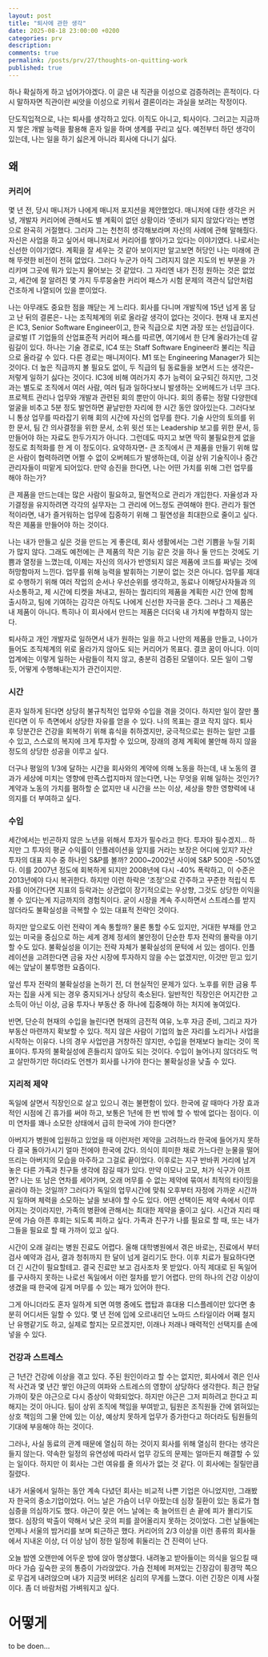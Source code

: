 ```yaml
--- 
layout: post
title: "퇴사에 관한 생각"
date: 2025-08-18 23:00:00 +0200
categories: prv
description: 
comments: true
permalink: /posts/prv/27/thoughts-on-quitting-work
published: true
---
```


하나 확실하게 하고 넘어가야겠다. 이 글은 내 직관을 이성으로 검증하려는 흔적이다. 다시 말하자면 직관이란 씨앗을 이성으로 키워서 결론이라는 과실을 보려는 작정이다.

단도직입적으로, 나는 퇴사를 생각하고 있다. 이직도 아니고, 퇴사이다. 그러고는 지금까지 쌓은 개발 능력을 활용해 혼자 일을 하며 생계를 꾸리고 싶다. 예전부터 하던 생각이 있는데, 나는 일을 하기 싫은게 아니라 회사에 다니기 싫다.

## 왜

### 커리어

몇 년 전, 당시 매니저가 나에게 매니저 포지션을 제안했었다. 매니저에 대한 생각은 커녕, 개발자 커리어에 관해서도 별 계획이 없던 상황이라 ‘준비가 되지 않았다’라는 변명으로 완곡히 거절했다. 그러자 그는 천천히 생각해보라며 자신의 사례에 관해 말해줬다. 자신은 사업을 하고 싶어서 매니저로서 커리어를 쌓아가고 있다는 이야기였다. 나로서는 신선한 이야기였다. 계획을 잘 세우는 것 같아 보이지만 알고보면 허당인 나는 미래에 관해 뚜렷한 비전이 전혀 없었다. 그러다 누군가 아직 그려지지 않은 지도의 빈 부분을 가리키며 그곳에 뭐가 있는지 물어보는 것 같았다. 그 자리엔 내가 진정 원하는 것은 없었고, 세간에 잘 알려진 몇 가지 두루뭉술한 커리어 패스가 시험 문제의 객관식 답안처럼 건조하게 나열되어 있을 뿐이었다.

나는 아무래도 중요한 점을 깨닫는 게 느리다. 회사를 다니며 개발직에 15년 넘게 몸 담고 난 뒤의 결론은- 나는 조직체계의 위로 올라갈 생각이 없다는 것이다. 현재 내 포지션은 IC3, Senior Software Engineer이고, 한국 직급으로 치면 과장 또는 선임급이다. 글로벌 IT 기업들의 산업표준적 커리어 패스를 따르면, 여기에서 한 단계 올라가는데 갈림길이 있다. 하나는 기술 경로로, IC4 또는 Staff Software Engineer라 불리는 직급으로 올라갈 수 있다. 다른 경로는 매니저이다. M1 또는 Engineering Manager가 되는 것이다. 더 높은 직급까지 볼 필요도 없이, 두 직급의 팀 동료들을 보면서 드는 생각은- 저렇게 일하기 싫다는 것이다. IC3에 비해 여러가지 추가 능력이 요구되긴 하지만, 그것과는 별도로 조직에서 여러 사람, 여러 팀과 일하다보니 발생하는 오버헤드가 너무 크다. 프로젝트 관리나 업무와 개발과 관련된 회의 뿐만이 아니다. 회의 종류는 정말 다양한데 얼굴을 비추고 5분 정도 발언하면 끝날만한 자리에 한 시간 동안 앉아있는다. 그러다보니 통상 업무를 따라잡기 위해 회의 시간에 자신의 업무를 한다. 기술 사안의 토의를 위한 문서, 팀 간 의사결정을 위한 문서, 소위 윗선 또는 Leadership 보고를 위한 문서, 등 만들어야 하는 자료도 한두가지가 아니다. 그런데도 따지고 보면 딱히 불필요한게 없을 정도로 최적화를 한 게 이 정도이다. 요약하자면- 큰 조직에서 큰 제품을 만들기 위해 많은 사람이 협력하려면 어쩔 수 없이 오버헤드가 발생하는데, 이걸 상위 기술직이나 중간 관리자들이 떠맡게 되어있다. 만약 승진을 한다면, 나는 어떤 가치를 위해 그런 업무를 해야 하는가?

큰 제품을 만드는데는 많은 사람이 필요하고, 필연적으로 관리가 개입한다. 자율성과 자기결정을 유지하려면 각각의 실무자는 그 관리에 어느정도 관여해야 한다. 관리가 필연적이라면, 내가 즐거워하는 업무에 집중하기 위해 그 필연성을 최대한으로 줄이고 싶다. 작은 제품을 만들어야 하는 것이다.

나는 내가 만들고 싶은 것을 만드는 게 좋은데, 회사 생활에서는 그런 기쁨을 누릴 기회가 많지 않다. 그래도 예전에는 큰 제품의 작은 기능 같은 것을 하나 둘 만드는 것에도 기쁨과 열정을 느꼈는데, 이제는 자신의 의사가 반영되지 않은 제품에 코드를 짜넣는 것에 허망함마저 느낀다. 업무를 위해 능력을 발휘하는 기분이 없는 것은 아니다. 업무를 제대로 수행하기 위해 여러 작업의 순서나 우선순위를 생각하고, 동료나 이해당사자들과 의사소통하고, 제 시간에 티켓을 쳐내고, 원하는 퀄리티의 제품을 계획한 시간 안에 함께 출시하고, 팀에 기여하는 감각은 아직도 나에게 신선한 자극을 준다. 그러나 그 제품은 내 제품이 아니다. 특히나 이 회사에서 만드는 제품은 더더욱 내 가치에 부합하지 않는다.

퇴사하고 개인 개발자로 일하면서 내가 원하는 일을 하고 나만의 제품을 만들고, 나이가 들어도 조직체계의 위로 올라가지 않아도 되는 커리어가 목표다. 결코 꿈이 아니다. 이미 업계에는 이렇게 일하는 사람들이 적지 않고, 충분히 검증된 모델이다. 모든 일이 그렇듯, 어떻게 수행해내는지가 관건이지만.

### 시간

혼자 일하게 된다면 상당히 불규칙적인 업무와 수입을 겪을 것이다. 하지만 일이 잘만 풀린다면 이 두 측면에서 상당한 자유를 얻을 수 있다. 나의 목표는 결코 작지 않다. 퇴사 후 당분간은 건강을 회복하기 위해 휴식을 취하겠지만, 궁극적으로는 원하는 일만 고를 수 있고, 스스로의 복지에 크게 투자할 수 있으며, 장래의 경제 계획에 불안해 하지 않을 정도의 상당한 성공을 이루고 싶다.

더구나 평일의 1/3에 달하는 시간을 회사와의 계약에 의해 노동을 하는데, 내 노동의 결과가 세상에 미치는 영향에 만족스럽지마저 않는다면, 나는 무엇을 위해 일하는 것인가? 계약과 노동의 가치를 폄하할 순 없지만 내 시간을 쓰는 이상, 세상을 향한 영향력에 내 의지를 더 부여하고 싶다.

### 수입

세간에서는 빈곤하지 않은 노년을 위해서 투자가 필수라고 한다. 투자야 필수겠지… 하지만 그 투자의 평균 수익률이 인플레이션을 앞지를 거라는 보장은 어디에 있지? 자산 투자의 대표 지수 중 하나인 S&P를 볼까? 2000~2002년 사이에 S&P 500은 -50%였다. 이를 2007년 정도에 회복하게 되지만 2008년에 다시 -40% 폭락하고, 이 수준은 2013년에야 다시 복귀한다. 하지만 이런 하락은 ‘조정’으로 간주하고 꾸준한 적립식 투자를 이어간다면 지표의 등락과는 상관없이 장기적으로는 우상향, 그것도 상당한 이익을 볼 수 있다는게 지금까지의 경험칙이다. 굳이 시장을 계속 주시하면서 스트레스를 받지 않더라도 불확실성을 극복할 수 있는 대표적 전략인 것이다.

하지만 앞으로도 이런 전략이 계속 통할까? 물론 통할 수도 있지만, 거대한 부채를 안고 있는 미국을 중심으로 하는 세계 경제 정세의 불안정이 단순한 투자 전략의 몰락을 야기할 수도 있다. 불확실성을 이기는 전략 자체가 불확실성의 문턱에 서 있는 셈이다. 인플레이션을 고려한다면 금융 자산 시장에 투자하지 않을 수는 없겠지만, 이것만 믿고 있기에는 앞날이 불투명한 요즘이다.

앞선 투자 전략의 불확실성을 논하기 전, 더 현실적인 문제가 있다. 노후를 위한 금융 투자는 집을 사게 되는 경우 중지되거나 상당히 축소된다. 일반적인 직장인은 어지간한 고소득이 아닌 이상, 금융 투자나 부동산 중 하나에 집중해야 하는 처지에 놓여있다.

반면, 단순히 현재의 수입을 늘린다면 현재의 금전적 여유, 노후 자금 준비, 그리고 자가 부동산 마련까지 확보할 수 있다. 적지 않은 사람이 기업의 높은 자리를 노리거나 사업을 시작하는 이유다. 나의 경우 사업만큼 거창하진 않지만, 수입을 현재보다 늘리는 것이 목표이다. 투자의 불확실성에 흔들리지 않아도 되는 것이다. 수입이 늘어나지 않더라도 먹고 살만하기만 하더라도 언젠가 회사를 나가야 한다는 불확실성을 낮출 수 있다.

### 지리적 제약

독일에 살면서 직장인으로 살고 있으니 겪는 불편함이 있다. 한국에 갈 때마다 가장 효과적인 시점에 긴 휴가를 써야 하고, 보통은 1년에 한 번 밖에 할 수 밖에 없다는 점이다. 이미 연차를 꽤나 소모한 상태에서 급히 한국에 가야 한다면?

아버지가 병원에 입원하고 있었을 때 이런저런 제약을 고려하느라 한국에 들어가지 못하다 결국 돌아가시기 얼마 전에야 한국에 갔다. 의식이 희미한 채로 가느다란 눈물을 떨어뜨리는 아버지의 모습을 마주하고 그걸로 끝이었다. 이후로는 지구 반바퀴 거리에 남겨놓은 다른 가족과 친구들 생각에 잠길 때가 있다. 만약 이모나 고모, 처가 식구가 아프면? 나는 또 남은 연차를 세어가며, 오래 머무를 수 없는 제약에 묶여서 최적의 타이밍을 골라야 하는 것일까? 그러다가 독일의 업무시간에 맞춰 오후부터 자정에 가까운 시간까지 일하며 체력을 소모하는 날을 보내야 할 수도 있다. 어떤 선택이든 제약 속에서 이루어지는 것이라지만, 가족의 병환에 관해서는 최대한 제약을 줄이고 싶다. 시간과 지리 때문에 가슴 아픈 후회는 되도록 피하고 싶다. 가족과 친구가 나를 필요로 할 때, 또는 내가 그들을 필요로 할 때 가까이 있고 싶다.

시간이 오래 걸리는 병원 진료도 어렵다. 올해 대학병원에서 겪은 바로는, 진료에서 부터 검사 예약과 검사, 결과 청취까지 한 달이 넘게 걸리기도 한다. 이후 치료가 필요하다면 더 긴 시간이 필요할테고. 결국 진료만 보고 검사조차 못 받았다. 아직 제대로 된 독일어를 구사하지 못하는 나로선 독일에서 이런 절차를 받기 어렵다. 만의 하나의 건강 이상이 생겼을 때 한국에 길게 머무를 수 있는 패가 있어야 한다.

그게 아니더라도 혼자 일하게 되면 여행 중에도 랩탑과 휴대용 디스플레이만 있다면 충분히 어디서든 일할 수 있다. 몇 년 전에 입에 오르내리던 노마드 스타일이라 어째 철지난 유행같기도 하고, 실제로 할지는 모르겠지만, 이래나 저래나 매력적인 선택지를 손에 넣을 수 있다.

### 건강과 스트레스

근 1년간 건강에 이상을 겪고 있다. 주된 원인이라고 할 수는 없지만, 회사에서 겪은 인사적 사건과 몇 년간 쌓인 야근의 여파와 스트레스의 영향이 상당하다 생각한다. 최근 한달 가까이 잦은 야근으로 다시 증상이 악화되었다. 하지만 야근은 그저 피하려고 한다고 피해지는 것이 아니다. 팀이 상위 조직에 책임을 부여받고, 팀원은 조직원들 간에 얽혀있는 상호 책임의 그물 안에 있는 이상, 예상치 못하게 업무가 증가한다고 하더라도 팀원들의 기대에 부응해야 하는 것이다.

그러나, 사실 동료의 관계 때문에 열심히 하는 것이지 회사를 위해 열심히 한다는 생각은 들지 않는다. 약속한 일정의 유연성에 따라서 업무 강도의 문제는 얼마든지 해결할 수 있는 일이다. 하지만 이 회사는 그런 여유를 줄 의사가 없는 것 같다. 이 회사에는 질릴만큼 질렸다.

내가 서울에서 일하는 동안 계속 다녔던 회사는 비교적 나쁜 기업은 아니었지만, 그래봤자 한국의 중소기업이었다. 어느 날은 가슴이 너무 아팠는데 심장 질환이 있는 동료가 협심증을 의심하기도 했다. 야근이 잦은 어느 날에는 축 늘어뜨린 손 끝에 피가 몰리기도 했다. 심장의 박출이 약해서 낮은 곳의 피를 끌어올리지 못하는 것이었다. 그런 날들에는 언제나 서울의 밤거리를 보며 퇴근하곤 했다. 커리어의 2/3 이상을 이런 종류의 회사들에서 지내온 이상, 더 이상 남이 정한 일정에 휘둘리는 건 진력이 난다.

오늘 밤엔 오랜만에 어두운 방에 앉아 명상했다. 내려놓고 받아들이는 의식을 일으킬 때마다 가슴 깊숙한 곳의 통증이 가라앉았다. 가슴 전체에 퍼져있는 긴장감이 횡경막 쪽으로 무겁게 내려앉으며 내가 지금껏 버텨온 심리의 무게를 느꼈다. 이런 긴장은 이제 사절이다. 좀 더 바람처럼 가벼워지고 싶다.


# 어떻게

to be doen…